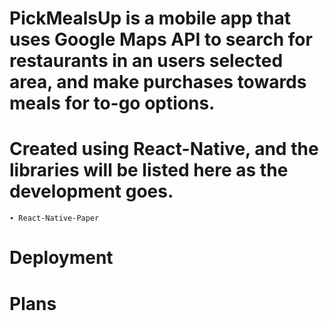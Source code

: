 # PickMealsUp is a mobile app that uses Google Maps API to search for restaurants in an users selected area, and make purchases towards meals for to-go options.

# Created using React-Native, and the libraries will be listed here as the development goes.

    ∙ React-Native-Paper

# Deployment

# Plans
